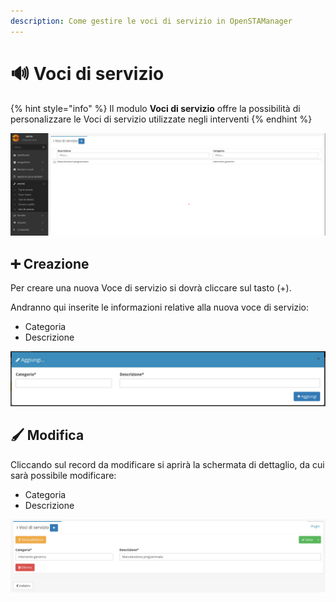 ```yaml
---
description: Come gestire le voci di servizio in OpenSTAManager
---
```


# 🔊 Voci di servizio

{% hint style="info" %}
Il modulo **Voci di servizio** offre la possibilità di personalizzare le Voci di servizio utilizzate negli interventi
{% endhint %}

![](<../../.gitbook/assets/image (58) (1) (1) (1) (1) (1).png>)

## ➕ Creazione

Per creare una nuova Voce di servizio si dovrà cliccare sul tasto (+).

Andranno qui inserite le informazioni relative alla nuova voce di servizio:

* Categoria
* Descrizione

![](<../../.gitbook/assets/image (67) (1) (1) (1) (1) (1) (1) (1).png>)

## 🖌️ Modifica

Cliccando sul record da modificare si aprirà la schermata di dettaglio, da cui sarà possibile modificare:

* Categoria
* Descrizione

![](<../../.gitbook/assets/image (91) (1).png>)
